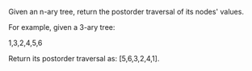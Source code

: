 Given an n-ary tree, return the postorder traversal of its nodes' values.

For example, given a 3-ary tree:

 
1,3,2,4,5,6


 

Return its postorder traversal as: [5,6,3,2,4,1].
